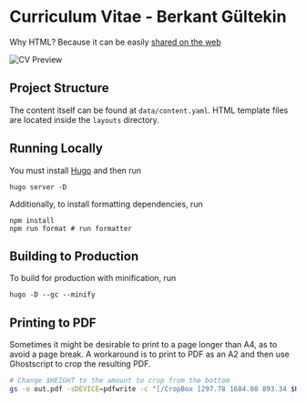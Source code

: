 # Curriculum Vitae - Berkant Gültekin

Why HTML? Because it can be easily [shared on the web](https://cv.diogotc.com)

![CV Preview](.github/preview.png)

## Project Structure

The content itself can be found at `data/content.yaml`.
HTML template files are located inside the `layouts` directory.

## Running Locally

You must install [Hugo](https://gohugo.io/) and then run

```
hugo server -D
```

Additionally, to install formatting dependencies, run

```
npm install
npm run format # run formatter
```

## Building to Production

To build for production with minification, run

```
hugo -D --gc --minify
```

## Printing to PDF

Sometimes it might be desirable to print to a page longer than A4,
as to avoid a page break.
A workaround is to print to PDF as an A2 and then use Ghostscript to
crop the resulting PDF.

```sh
# Change $HEIGHT to the amount to crop from the bottom
gs -o out.pdf -sDEVICE=pdfwrite -c "[/CropBox [297.78 1684.08 893.34 $HEIGHT] /PAGES pdfmark" -f CV\ _\ Diogo\ Correia.pdf
```
